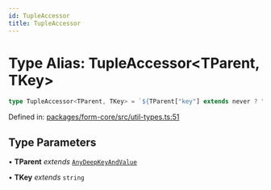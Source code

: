 ```yaml
---
id: TupleAccessor
title: TupleAccessor
---
```


<!-- DO NOT EDIT: this page is autogenerated from the type comments -->

# Type Alias: TupleAccessor\<TParent, TKey\>

```ts
type TupleAccessor<TParent, TKey> = `${TParent["key"] extends never ? "" : TParent["key"]}[${TKey}]`;
```

Defined in: [packages/form-core/src/util-types.ts:51](https://github.com/Pascalmh/tanstack-form/blob/main/packages/form-core/src/util-types.ts#L51)

## Type Parameters

• **TParent** *extends* [`AnyDeepKeyAndValue`](../interfaces/anydeepkeyandvalue.md)

• **TKey** *extends* `string`
